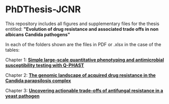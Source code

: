 # PhDThesis-JCNR
This repository includes all figures and supplementary files for the thesis entitled:
**"Evolution of drug resistance and associated trade offs in non albicans Candida pathogens"**

In each of the folders shown are the files in PDF or .xlsx in the case of the tables: 	

Chapter 1: [**Simple large-scale quantitative phenotyping and antimicrobial susceptibility testing with Q-PHAST**](https://github.com/nunezrodriguezjc/PhDThesis-JCNR/tree/main/Chapter1) 

Chapter 2: [**The genomic landscape of acquired drug resistance in the Candida parapsilosis complex**](https://github.com/nunezrodriguezjc/PhDThesis-JCNR/tree/main/Chapter2)

Chapter 3: [**Uncovering actionable trade-offs of antifungal resistance in a yeast pathogen**](https://github.com/nunezrodriguezjc/PhDThesis-JCNR/tree/main/Chapter3)
